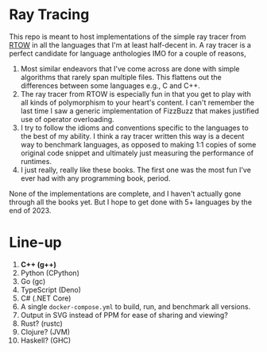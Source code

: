 # Ray Tracing
This repo is meant to host implementations of the simple ray tracer from [RTOW](https://raytracing.github.io/) in all the languages that I'm at least half-decent in. A ray tracer is a perfect candidate for language anthologies IMO for a couple of reasons,

1. Most similar endeavors that I've come across are done with simple algorithms that rarely span multiple files. This flattens out the differences between some languages e.g., C and C++. 
1. The ray tracer from RTOW is especially fun in that you get to play with all kinds of polymorphism to your heart's content. I can't remember the last time I saw a generic implementation of FizzBuzz that makes justified use of operator overloading. 
1. I try to follow the idioms and conventions specific to the languages to the best of my ability. I think a ray tracer written this way is a decent way to benchmark languages, as opposed to making 1:1 copies of some original code snippet and ultimately just measuring the performance of runtimes.
1. I just really, really like these books. The first one was the most fun I've ever had with any programming book, period. 

None of the implementations are complete, and I haven't actually gone through all the books yet. But I hope to get done with 5+ languages by the end of 2023.

# Line-up
1. **C++ (g++)**
1. Python (CPython) 
1. Go (gc)
1. TypeScript (Deno)
1. C# (.NET Core)
1. A single `docker-compose.yml` to build, run, and benchmark all versions.  
1. Output in SVG instead of PPM for ease of sharing and viewing? 
1. Rust? (rustc) 
1. Clojure? (JVM)
1. Haskell? (GHC)
